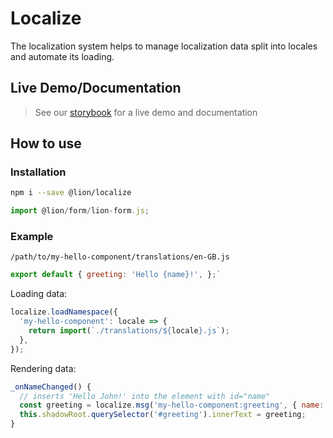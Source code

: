 # Localize

[//]: # 'AUTO INSERT HEADER PREPUBLISH'

The localization system helps to manage localization data split into locales and automate its loading.

## Live Demo/Documentation

> See our [storybook](http://lion-web-components.netlify.com/?path=/docs/localize--page) for a live demo and documentation

## How to use

### Installation

```sh
npm i --save @lion/localize
```

```js
import @lion/form/lion-form.js;
```

### Example

`/path/to/my-hello-component/translations/en-GB.js`

```js
export default { greeting: 'Hello {name}!', };`
```

Loading data:

```js
localize.loadNamespace({
  'my-hello-component': locale => {
    return import(`./translations/${locale}.js`);
  },
});
```

Rendering data:

```js
_onNameChanged() {
  // inserts 'Hello John!' into the element with id="name"
  const greeting = localize.msg('my-hello-component:greeting', { name: 'John' });
  this.shadowRoot.querySelector('#greeting').innerText = greeting;
}
```
